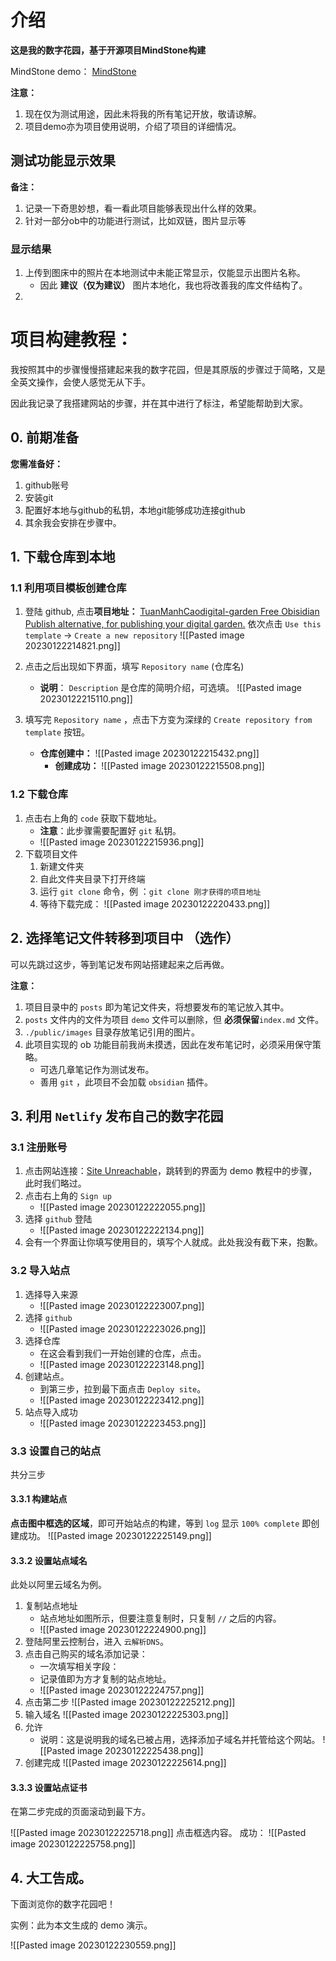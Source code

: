 # 介绍

**这是我的数字花园，基于开源项目MindStone构建**

MindStone demo： [MindStone](https://mindstone.tuancao.me/note/__index)

**注意：** 
1. 现在仅为测试用途，因此未将我的所有笔记开放，敬请谅解。
2. 项目demo亦为项目使用说明，介绍了项目的详细情况。

## 测试功能显示效果

**备注：**
1. 记录一下奇思妙想，看一看此项目能够表现出什么样的效果。
2. 针对一部分ob中的功能进行测试，比如双链，图片显示等

### 显示结果

1. 上传到图床中的照片在本地测试中未能正常显示，仅能显示出图片名称。
	- 因此 **建议（仅为建议）** 图片本地化，我也将改善我的库文件结构了。
2. 


# 项目构建教程：


我按照其中的步骤慢慢搭建起来我的数字花园，但是其原版的步骤过于简略，又是全英文操作，会使人感觉无从下手。

因此我记录了我搭建网站的步骤，并在其中进行了标注，希望能帮助到大家。

## 0. 前期准备

**您需准备好：**
1. github账号
2. 安装git
3. 配置好本地与github的私钥，本地git能够成功连接github
4. 其余我会安排在步骤中。

## 1. 下载仓库到本地

### 1.1 利用项目模板创建仓库

1. 登陆 github, 点击**项目地址：** [TuanManhCaodigital-garden Free Obisidian Publish alternative, for publishing your digital garden.](https://github.com/TuanManhCao/digital-garden)
	依次点击 `Use this template` -> `Create a new repository`
	![[Pasted image 20230122214821.png]]

2. 点击之后出现如下界面，填写 `Repository name` (仓库名)
   -  **说明**： `Description` 是仓库的简明介绍，可选填。
	![[Pasted image 20230122215110.png]]

3. 填写完 `Repository name` ，点击下方变为深绿的 `Create repository from template` 按钮。
   - **仓库创建中：**
     ![[Pasted image 20230122215432.png]] 
     - **创建成功：**
       ![[Pasted image 20230122215508.png]]
### 1.2 下载仓库
1. 点击右上角的 `code` 获取下载地址。
   - **注意**：此步骤需要配置好 `git` 私钥。
   -  ![[Pasted image 20230122215936.png]]
2. 下载项目文件
   1. 新建文件夹
   2. 自此文件夹目录下打开终端
   3. 运行 `git clone` 命令，例 ：`git clone 刚才获得的项目地址`
   4. 等待下载完成：
      ![[Pasted image 20230122220433.png]]

## 2. 选择笔记文件转移到项目中 （选作）

可以先跳过这步，等到笔记发布网站搭建起来之后再做。

**注意：**
1. 项目目录中的 `posts` 即为笔记文件夹，将想要发布的笔记放入其中。
2. `posts` 文件内的文件为项目 `demo` 文件可以删除，但 **必须保留**`index.md` 文件。
3. `./public/images` 目录存放笔记引用的图片。
4. 此项目实现的 ob 功能目前我尚未摸透，因此在发布笔记时，必须采用保守策略。
   - 可选几章笔记作为测试发布。
   - 善用 `git` ，此项目不会加载 `obsidian` 插件。

## 3. 利用 `Netlify` 发布自己的数字花园

### 3.1 注册账号

1. 点击网站连接：[Site Unreachable](https://www.netlify.com/blog/2020/11/30/how-to-deploy-next.js-sites-to-netlify/)，跳转到的界面为 demo 教程中的步骤，此时我们略过。
2. 点击右上角的 `Sign up`
   - ![[Pasted image 20230122222055.png]]
3. 选择 `github` 登陆
   - ![[Pasted image 20230122222134.png]]
4. 会有一个界面让你填写使用目的，填写个人就成。此处我没有截下来，抱歉。

### 3.2 导入站点

1. 选择导入来源
   - ![[Pasted image 20230122223007.png]]
2. 选择 `github`
   - ![[Pasted image 20230122223026.png]]
3. 选择仓库
   - 在这会看到我们一开始创建的仓库，点击。
   - ![[Pasted image 20230122223148.png]]
4. 创建站点。
   - 到第三步，拉到最下面点击 `Deploy site`。
   - ![[Pasted image 20230122223412.png]]
5. 站点导入成功
    - ![[Pasted image 20230122223453.png]]
### 3.3 设置自己的站点
共分三步
#### 3.3.1 构建站点
**点击图中框选的区域**，即可开始站点的构建，等到 `log` 显示 `100% complete` 即创建成功。
![[Pasted image 20230122225149.png]]

#### 3.3.2 设置站点域名

此处以阿里云域名为例。

1. 复制站点地址
   - 站点地址如图所示，但要注意复制时，只复制 `//` 之后的内容。
    -  ![[Pasted image 20230122224900.png]]
2. 登陆阿里云控制台，进入 `云解析DNS`。
3. 点击自己购买的域名添加记录：
   - 一次填写相关字段：
   - 记录值即为方才复制的站点地址。
   - ![[Pasted image 20230122224757.png]]
4. 点击第二步
    ![[Pasted image 20230122225212.png]]
5. 输入域名
   ![[Pasted image 20230122225303.png]]
6. 允许
   - 说明：这是说明我的域名已被占用，选择添加子域名并托管给这个网站。
   ![[Pasted image 20230122225438.png]]
7. 创建完成
   ![[Pasted image 20230122225614.png]]
#### 3.3.3 设置站点证书
在第二步完成的页面滚动到最下方。

![[Pasted image 20230122225718.png]]
点击框选内容。
成功：
![[Pasted image 20230122225758.png]]
## 4. 大工告成。

下面浏览你的数字花园吧！

实例：此为本文生成的 demo 演示。

![[Pasted image 20230122230559.png]]